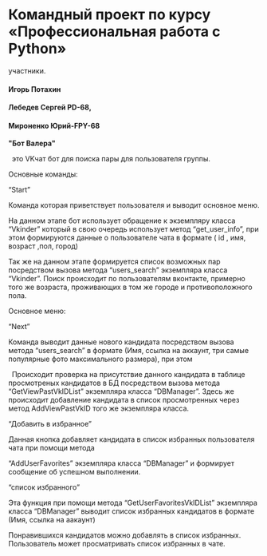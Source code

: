 ﻿# Командный проект по курсу «Профессиональная работа с Python»
участники.
#### Игорь Потахин
#### Лебедев Сергей  PD-68,
#### Мироненко Юрий-FPY-68


**"Бот Валера"**

` `это VKчат бот  для поиска пары для пользователя группы.

Основные команды:

“Start”

Команда которая приветствует пользователя и выводит основное меню.

На данном этапе бот использует обращение к экземпляру класса “Vkinder” который в свою очередь использует метод “get\_user\_info”, при этом формируются данные о пользователе чата в формате ( id , имя, возраст ,пол, город)

Так же на данном этапе формируется список возможных пар посредством вызова метода “users\_search” экземпляра класса “Vkinder”.  Поиск происходит по пользователям вконтакте, примерно того же возраста, проживающих в том же городе и противоположного пола.

Основное меню:

“Next”

Команда выводит данные нового кандидата посредством вызова метода “users\_search” в формате (Имя, ссылка на аккаунт, три самые популярные фото максимального размера), при этом

` `Происходит проверка на присутствие данного кандидата в таблице  просмотреных кандидатов в БД посредством вызова метода “GetViewPastVkIDList” экземпляра класса “DBManager”. Здесь же происходит добавление кандидата в список просмотренных через метод AddViewPastVkID того же экземпляра класса.

“Добавить в избранное”

Данная кнопка добавляет кандидата в список избранных пользователя чата при помощи метода

“AddUserFavorites” экземпляра класса “DBManager” и формирует сообщение об успешном выполнении.

“список избранного”

Эта функция при помощи метода “GetUserFavoritesVkIDList” экземпляра класса “DBManager” выводит список избранных кандидатов в формате (Имя, ссылка на аакаунт)


Понравившихся кандидатов можно добавлять в список избранных. Пользователь может просматривать список избранных в чате.
